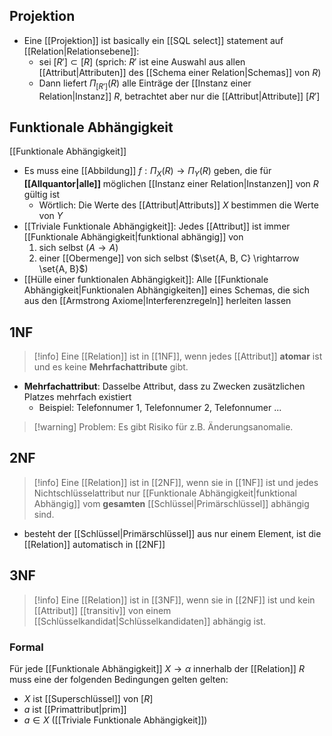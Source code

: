 ## Projektion
- Eine [[Projektion]] ist basically ein [[SQL select]] statement auf [[Relation|Relationsebene]]:
	- sei $[R'] \subset [R]$ (sprich: $R'$ ist eine Auswahl aus allen [[Attribut|Attributen]] des [[Schema einer Relation|Schemas]] von $R$)
	- Dann liefert $\Pi_{[R']}(R)$ alle Einträge der [[Instanz einer Relation|Instanz]] $R$, betrachtet aber nur die [[Attribut|Attribute]] $[R']$ 

## Funktionale Abhängigkeit
[[Funktionale Abhängigkeit]]
- Es muss eine [[Abbildung]] $f: \Pi_{X}(R) \rightarrow \Pi_{Y}(R)$ geben, die für **[[Allquantor|alle]]** möglichen [[Instanz einer Relation|Instanzen]] von $R$ gültig ist
	- Wörtlich: Die Werte des [[Attribut|Attributs]] $X$ bestimmen die Werte von $Y$
- [[Triviale Funktionale Abhängigkeit]]: Jedes [[Attribut]] ist immer [[Funktionale Abhängigkeit|funktional abhängig]] von
	1. sich selbst ($A \rightarrow A$)
	2. einer [[Obermenge]] von sich selbst ($\set{A, B, C} \rightarrow \set{A, B}$)
- [[Hülle einer funktionalen Abhängigkeit]]: Alle [[Funktionale Abhängigkeit|Funktionalen Abhängigkeiten]] eines Schemas, die sich aus den [[Armstrong Axiome|Interferenzregeln]] herleiten lassen

## 1NF
> [!info] Eine [[Relation]] ist in [[1NF]], wenn jedes [[Attribut]] **atomar** ist und es keine **Mehrfachattribute** gibt.

- **Mehrfachattribut**: Dasselbe Attribut, dass zu Zwecken zusätzlichen Platzes mehrfach existiert
	- Beispiel: Telefonnumer 1, Telefonnumer 2, Telefonnumer ...

> [!warning] Problem: Es gibt Risiko für z.B. Änderungsanomalie.

## 2NF
> [!info] Eine [[Relation]] ist in [[2NF]], wenn sie in [[1NF]] ist und jedes Nichtschlüsselattribut nur [[Funktionale Abhängigkeit|funktional Abhängig]] vom **gesamten** [[Schlüssel|Primärschlüssel]] abhängig sind.

- besteht der [[Schlüssel|Primärschlüssel]] aus nur einem Element, ist die [[Relation]] automatisch in [[2NF]]

## 3NF
> [!info] Eine [[Relation]] ist in [[3NF]], wenn sie in [[2NF]] ist und kein [[Attribut]] [[transitiv]] von einem [[Schlüsselkandidat|Schlüsselkandidaten]] abhängig ist.


### Formal
Für jede [[Funktionale Abhängigkeit]] $X \rightarrow \alpha$ innerhalb der [[Relation]] $R$ muss eine der folgenden Bedingungen gelten gelten:
- $X$ ist [[Superschlüssel]] von $[R]$
- $a$ ist [[Primattribut|prim]]
- $a \in X$ ([[Triviale Funktionale Abhängigkeit]])

